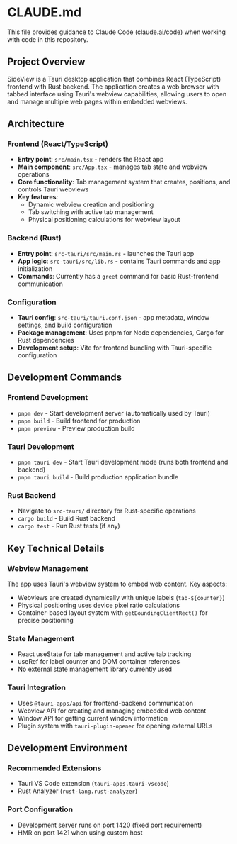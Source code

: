 # CLAUDE.md

This file provides guidance to Claude Code (claude.ai/code) when working with code in this repository.

## Project Overview

SideView is a Tauri desktop application that combines React (TypeScript) frontend with Rust backend. The application creates a web browser with tabbed interface using Tauri's webview capabilities, allowing users to open and manage multiple web pages within embedded webviews.

## Architecture

### Frontend (React/TypeScript)

- **Entry point**: `src/main.tsx` - renders the React app
- **Main component**: `src/App.tsx` - manages tab state and webview operations
- **Core functionality**: Tab management system that creates, positions, and controls Tauri webviews
- **Key features**:
  - Dynamic webview creation and positioning
  - Tab switching with active tab management
  - Physical positioning calculations for webview layout

### Backend (Rust)

- **Entry point**: `src-tauri/src/main.rs` - launches the Tauri app
- **App logic**: `src-tauri/src/lib.rs` - contains Tauri commands and app initialization
- **Commands**: Currently has a `greet` command for basic Rust-frontend communication

### Configuration

- **Tauri config**: `src-tauri/tauri.conf.json` - app metadata, window settings, and build configuration
- **Package management**: Uses pnpm for Node dependencies, Cargo for Rust dependencies
- **Development setup**: Vite for frontend bundling with Tauri-specific configuration

## Development Commands

### Frontend Development

- `pnpm dev` - Start development server (automatically used by Tauri)
- `pnpm build` - Build frontend for production
- `pnpm preview` - Preview production build

### Tauri Development  

- `pnpm tauri dev` - Start Tauri development mode (runs both frontend and backend)
- `pnpm tauri build` - Build production application bundle

### Rust Backend

- Navigate to `src-tauri/` directory for Rust-specific operations
- `cargo build` - Build Rust backend
- `cargo test` - Run Rust tests (if any)

## Key Technical Details

### Webview Management

The app uses Tauri's webview system to embed web content. Key aspects:

- Webviews are created dynamically with unique labels (`tab-${counter}`)
- Physical positioning uses device pixel ratio calculations
- Container-based layout system with `getBoundingClientRect()` for precise positioning

### State Management

- React useState for tab management and active tab tracking
- useRef for label counter and DOM container references
- No external state management library currently used

### Tauri Integration

- Uses `@tauri-apps/api` for frontend-backend communication
- Webview API for creating and managing embedded web content
- Window API for getting current window information
- Plugin system with `tauri-plugin-opener` for opening external URLs

## Development Environment

### Recommended Extensions

- Tauri VS Code extension (`tauri-apps.tauri-vscode`)
- Rust Analyzer (`rust-lang.rust-analyzer`)

### Port Configuration

- Development server runs on port 1420 (fixed port requirement)
- HMR on port 1421 when using custom host
